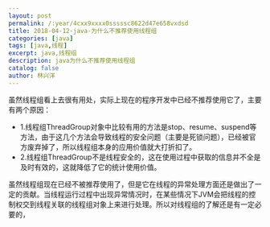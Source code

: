 ```yaml
---
layout: post
permalink: /:year/4cxx9xxxx0sssssc8622d47e658vxdsd
title: 2018-04-12-java-为什么不推荐使用线程组
categories: [java]
tags: [java,线程]
excerpt: java,线程组
description: java为什么不推荐使用线程组
catalog: false
author: 林兴洋
---
```


虽然线程组看上去很有用处，实际上现在的程序开发中已经不推荐使用它了，主要有两个原因：
* 1.线程组ThreadGroup对象中比较有用的方法是stop、resume、suspend等方法，由于这几个方法会导致线程的安全问题（主要是死锁问题），已经被官方废弃掉了，所以线程组本身的应用价值就大打折扣了。
* 2.线程组ThreadGroup不是线程安全的，这在使用过程中获取的信息并不全是及时有效的，这就降低了它的统计使用价值。

虽然线程组现在已经不被推荐使用了，但是它在线程的异常处理方面还是做出了一定的贡献。当线程运行过程中出现异常情况时，在某些情况下JVM会把线程的控制权交到线程关联的线程组对象上来进行处理。所以对线程组的了解还是有一定必要的，
